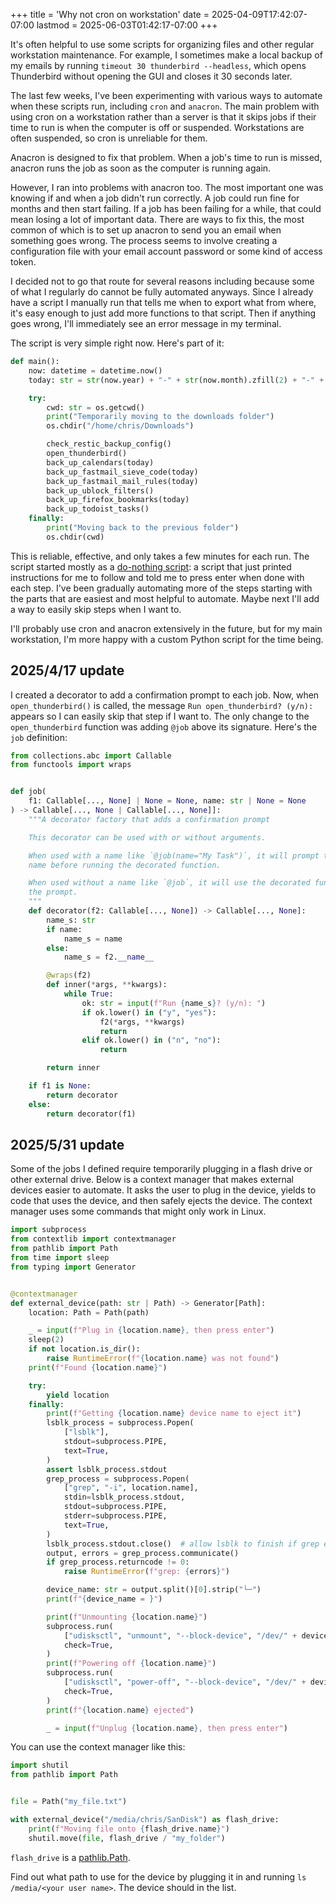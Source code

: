 +++
title = 'Why not cron on workstation'
date = 2025-04-09T17:42:07-07:00
lastmod = 2025-06-03T01:42:17-07:00
+++

It's often helpful to use some scripts for organizing files and other regular workstation maintenance. For example, I sometimes make a local backup of my emails by running `timeout 30 thunderbird --headless`, which opens Thunderbird without opening the GUI and closes it 30 seconds later.

The last few weeks, I've been experimenting with various ways to automate when these scripts run, including `cron` and `anacron`. The main problem with using cron on a workstation rather than a server is that it skips jobs if their time to run is when the computer is off or suspended. Workstations are often suspended, so cron is unreliable for them.

Anacron is designed to fix that problem. When a job's time to run is missed, anacron runs the job as soon as the computer is running again.

However, I ran into problems with anacron too. The most important one was knowing if and when a job didn't run correctly. A job could run fine for months and then start failing. If a job has been failing for a while, that could mean losing a lot of important data. There are ways to fix this, the most common of which is to set up anacron to send you an email when something goes wrong. The process seems to involve creating a configuration file with your email account password or some kind of access token.

I decided not to go that route for several reasons including because some of what I regularly do cannot be fully automated anyways. Since I already have a script I manually run that tells me when to export what from where, it's easy enough to just add more functions to that script. Then if anything goes wrong, I'll immediately see an error message in my terminal.

The script is very simple right now. Here's part of it:

```python
def main():
    now: datetime = datetime.now()
    today: str = str(now.year) + "-" + str(now.month).zfill(2) + "-" + str(now.day).zfill(2)

    try:
        cwd: str = os.getcwd()
        print("Temporarily moving to the downloads folder")
        os.chdir("/home/chris/Downloads")

        check_restic_backup_config()
        open_thunderbird()
        back_up_calendars(today)
        back_up_fastmail_sieve_code(today)
        back_up_fastmail_mail_rules(today)
        back_up_ublock_filters()
        back_up_firefox_bookmarks(today)
        back_up_todoist_tasks()
    finally:
        print("Moving back to the previous folder")
        os.chdir(cwd)
```

This is reliable, effective, and only takes a few minutes for each run. The script started mostly as a [do-nothing script](https://news.ycombinator.com/item?id=42976698): a script that just printed instructions for me to follow and told me to press enter when done with each step. I've been gradually automating more of the steps starting with the parts that are easiest and most helpful to automate. Maybe next I'll add a way to easily skip steps when I want to.

I'll probably use cron and anacron extensively in the future, but for my main workstation, I'm more happy with a custom Python script for the time being.

## 2025/4/17 update

I created a decorator to add a confirmation prompt to each job. Now, when `open_thunderbird()` is called, the message `Run open_thunderbird? (y/n): ` appears so I can easily skip that step if I want to. The only change to the `open_thunderbird` function was adding `@job` above its signature. Here's the `job` definition:

```py
from collections.abc import Callable
from functools import wraps


def job(
    f1: Callable[..., None] | None = None, name: str | None = None
) -> Callable[..., None | Callable[..., None]]:
    """A decorator factory that adds a confirmation prompt

    This decorator can be used with or without arguments.

    When used with a name like `@job(name="My Task")`, it will prompt the user with that
    name before running the decorated function.

    When used without a name like `@job`, it will use the decorated function's name in
    the prompt.
    """
    def decorator(f2: Callable[..., None]) -> Callable[..., None]:
        name_s: str
        if name:
            name_s = name
        else:
            name_s = f2.__name__

        @wraps(f2)
        def inner(*args, **kwargs):
            while True:
                ok: str = input(f"Run {name_s}? (y/n): ")
                if ok.lower() in ("y", "yes"):
                    f2(*args, **kwargs)
                    return
                elif ok.lower() in ("n", "no"):
                    return

        return inner

    if f1 is None:
        return decorator
    else:
        return decorator(f1)
```

## 2025/5/31 update

Some of the jobs I defined require temporarily plugging in a flash drive or other external drive. Below is a context manager that makes external devices easier to automate. It asks the user to plug in the device, yields to code that uses the device, and then safely ejects the device. The context manager uses some commands that might only work in Linux.

```py
import subprocess
from contextlib import contextmanager
from pathlib import Path
from time import sleep
from typing import Generator


@contextmanager
def external_device(path: str | Path) -> Generator[Path]:
    location: Path = Path(path)

    _ = input(f"Plug in {location.name}, then press enter")
    sleep(2)
    if not location.is_dir():
        raise RuntimeError(f"{location.name} was not found")
    print(f"Found {location.name}")

    try:
        yield location
    finally:
        print(f"Getting {location.name} device name to eject it")
        lsblk_process = subprocess.Popen(
            ["lsblk"],
            stdout=subprocess.PIPE,
            text=True,
        )
        assert lsblk_process.stdout
        grep_process = subprocess.Popen(
            ["grep", "-i", location.name],
            stdin=lsblk_process.stdout,
            stdout=subprocess.PIPE,
            stderr=subprocess.PIPE,
            text=True,
        )
        lsblk_process.stdout.close()  # allow lsblk to finish if grep exits early
        output, errors = grep_process.communicate()
        if grep_process.returncode != 0:
            raise RuntimeError(f"grep: {errors}")

        device_name: str = output.split()[0].strip("└─")
        print(f"{device_name = }")

        print(f"Unmounting {location.name}")
        subprocess.run(
            ["udisksctl", "unmount", "--block-device", "/dev/" + device_name],
            check=True,
        )
        print(f"Powering off {location.name}")
        subprocess.run(
            ["udisksctl", "power-off", "--block-device", "/dev/" + device_name.rstrip("0123456789")],
            check=True,
        )
        print(f"{location.name} ejected")

        _ = input(f"Unplug {location.name}, then press enter")

```

You can use the context manager like this:

```py
import shutil
from pathlib import Path


file = Path("my_file.txt")

with external_device("/media/chris/SanDisk") as flash_drive:
    print(f"Moving file onto {flash_drive.name}")
    shutil.move(file, flash_drive / "my_folder")
```

`flash_drive` is a [pathlib.Path](https://docs.python.org/3/library/pathlib.html).

Find out what path to use for the device by plugging it in and running `ls /media/<your user name>`. The device should in the list.

